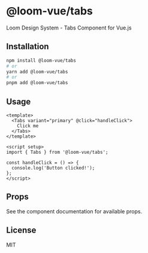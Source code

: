# @loom-vue/tabs

Loom Design System - Tabs Component for Vue.js

## Installation

```bash
npm install @loom-vue/tabs
# or
yarn add @loom-vue/tabs
# or
pnpm add @loom-vue/tabs
```

## Usage

```vue
<template>
  <Tabs variant="primary" @click="handleClick">
    Click me
  </Tabs>
</template>

<script setup>
import { Tabs } from '@loom-vue/tabs';

const handleClick = () => {
  console.log('Button clicked!');
};
</script>
```

## Props

See the component documentation for available props.

## License

MIT
